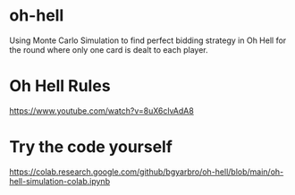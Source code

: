 # oh-hell
Using Monte Carlo Simulation to find perfect bidding strategy in Oh Hell for the round where only one card is dealt to each player.

# Oh Hell Rules
https://www.youtube.com/watch?v=8uX6clvAdA8

# Try the code yourself
https://colab.research.google.com/github/bgyarbro/oh-hell/blob/main/oh-hell-simulation-colab.ipynb

